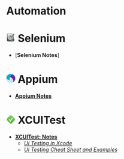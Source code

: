 <!-- [_Stack Overflow: _]() -->
<!-- [_GitHub: _]() -->
<!-- [____]() -->

# Automation

# <img src="/img/selenium_icon.jpg" width="24" height="24"> Selenium

- [__Selenium Notes__]

# <img src="/img/appium.png" width="24" height="24"> Appium

- [__Appium Notes__](/Appium/Appium.md)

# <img src="/img/xctest.jpg" width="24" height="24"> XCUITest

- [__XCUITest: Notes__](https://github.com/sergius-la/Swift/blob/master/Swift/XCTest/XCUITest/XCUitest.md)
    - [_UI Testing in Xcode_](https://www.youtube.com/watch?v=7zMGf-0OnoU)
    - [_UI Testing Cheat Sheet and Examples_](http://masilotti.com/ui-testing-cheat-sheet/)

<!-- # <img src="/img/xpath.png" width="64" height="30"> xPath -->